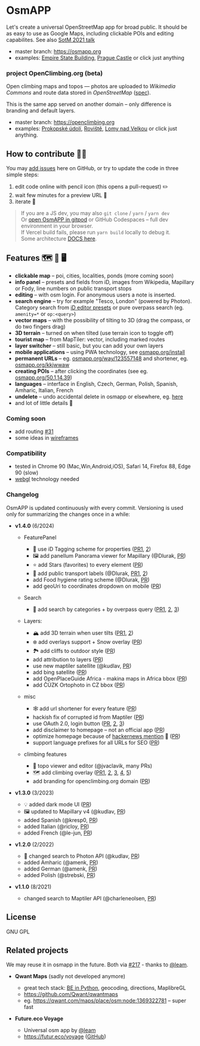 # OsmAPP

Let's create a universal OpenStreetMap app for broad public. It should be as easy to use as Google Maps, including clickable POIs and editing capabilites. See also [SotM 2021 talk](https://github.com/zbycz/osmapp-talk)

- master branch: https://osmapp.org
- examples: [Empire State Building](https://osmapp.org/way/34633854#17.00/40.7483/-73.9864), [Prague Castle](https://osmapp.org/relation/3312247#17.00/50.0900/14.4000) or click just anything

### project OpenClimbing.org (beta)

Open climbing maps and topos — photos are uploaded to _Wikimedia Commons_ and route data stored in _OpenStreetMap_ ([spec](https://wiki.openstreetmap.org/wiki/Key:wikimedia_commons:path)).

This is the same app served on another domain – only difference is branding and default layers.

- master branch: https://openclimbing.org
- examples: [Prokopské údolí](https://openclimbing.org/relation/17262674),
  [Roviště](https://openclimbing.org/relation/17130100),
  [Lomy nad Velkou](https://openclimbing.org/relation/17089246) or click just anything.

## How to contribute 🐱‍💻

You may [add issues](https://github.com/zbycz/osmapp/issues) here on GitHub, or try to update the code in three simple steps:

1. edit code online with pencil icon (this opens a pull-request) ✏️
2. wait few minutes for a preview URL 💬
3. iterate 🔁

> If you are a JS dev, you may also `git clone` / `yarn` / `yarn dev` \
> Or [open OsmAPP in gitpod](https://gitpod.io/#https://github.com/zbycz/osmapp) or GitHub Codespaces – full dev environment in your browser. \
> If Vercel build fails, please run `yarn build` locally to debug it. \
> Some architecture [DOCS here](./DOCS.md).

## Features 🗺 📱 🖥

- **clickable map** – poi, cities, localities, ponds (more coming soon)
- **info panel** – presets and fields from iD, images from Wikipedia, Mapillary or Fody, line numbers on public transport stops
- **editing** – with osm login. For anonymous users a note is inserted.
- **search engine** – try for example "Tesco, London" (powered by Photon).
  Category search from [iD editor presets](https://github.com/openstreetmap/id-tagging-schema)
  or pure overpass search (eg. `amenity=*` or `op:<query>`)
- **vector maps** – with the possibility of tilting to 3D (drag the compass, or do two fingers drag)
- **3D terrain** – turned on when tilted (use terrain icon to toggle off)
- **tourist map** – from MapTiler: vector, including marked routes
- **layer switcher** – still basic, but you can add your own layers
- **mobile applications** – using PWA technology, see [osmapp.org/install](https://osmapp.org/install)
- **permanent URLs** – eg. [osmapp.org/way/123557148](https://osmapp.org/way/123557148) and shortener, eg. [osmapp.org/kkjwwaw](https://osmapp.org/kkjwwaw)
- **creating POIs** – after clicking the coordinates (see eg. [osmapp.org/50.1,14.39](https://osmapp.org/50.1,14.39))
- **languages** – interface in English, Czech, German, Polish, Spanish, Amharic, Italian, French
- **undelete** – undo accidental delete in osmapp or elsewhere, eg. [here](https://osmapp.org/node/1219767385)
- and lot of little details 🙂

### Coming soon

- add routing [#31](https://github.com/zbycz/osmapp/issues/31)
- some ideas in [wireframes](https://drive.google.com/drive/folders/0B7awz2fKhg6yQ0JqTjhJRFV5aEE?resourcekey=0-NwX0M0KC3u85IGGyFonJAA&usp=sharing)

### Compatibility

- tested in Chrome 90 (Mac,Win,Android,iOS), Safari 14, Firefox 88, Edge 90 (slow)
- [webgl](https://caniuse.com/webgl) technology needed

### Changelog

OsmAPP is updated continuously with every commit. Versioning is used only for summarizing the changes once in a while:

- **v1.4.0** (6/2024)

  - FeaturePanel

    - 🎉 use iD Tagging scheme for properties ([PR1](https://github.com/zbycz/osmapp/pull/131), [2](https://github.com/zbycz/osmapp/pull/197))
    - 🖼 add panellum Panorama viewer for Mapillary (@Dlurak, [PR](https://github.com/zbycz/osmapp/pull/234))
    - ⭐️ add Stars (favorites) to every element ([PR](https://github.com/zbycz/osmapp/pull/229))
    - 🚌 add public transport labels (@Dlurak, [PR1](https://github.com/zbycz/osmapp/pull/175), [2](https://github.com/zbycz/osmapp/pull/187))
    - add Food hygiene rating scheme (@Dlurak, [PR](https://github.com/zbycz/osmapp/pull/179))
    - add geoUri to coordinates dropdown on mobile ([PR](https://github.com/zbycz/osmapp/pull/153))

  - Search

    - 🔎 add search by categories + by overpass query ([PR1](https://github.com/zbycz/osmapp/pull/186), [2](https://github.com/zbycz/osmapp/pull/192), [3](https://github.com/zbycz/osmapp/pull/213))

  - Layers:

    - 🏔️ add 3D terrain when user tilts ([PR1](https://github.com/zbycz/osmapp/pull/184), [2](https://github.com/zbycz/osmapp/pull/193))
    - ❄️ add overlays support + Snow overlay ([PR](https://github.com/zbycz/osmapp/pull/244))
    - 🏞️ add cliffs to outdoor style ([PR](https://github.com/zbycz/osmapp/pull/264))
    - add attribution to layers ([PR](https://github.com/zbycz/osmapp/pull/154))
    - use new maptiler satellite (@kudlav, [PR](https://github.com/zbycz/osmapp/pull/151))
    - add bing satellite ([PR](https://github.com/zbycz/osmapp/pull/155))
    - add OpenPlaceGuide Africa - makina maps in Africa bbox ([PR](https://github.com/zbycz/osmapp/pull/205))
    - add ČÚZK Ortophoto in CZ bbox ([PR](https://github.com/zbycz/osmapp/pull/245))

  - misc

    - 🕸️ add url shortener for every feature ([PR](https://github.com/zbycz/osmapp/pull/290))
    - hackish fix of corrupted id from Maptiler ([PR](https://github.com/zbycz/osmapp/pull/230))
    - use OAuth 2.0, login button ([PR](https://github.com/zbycz/osmapp/pull/235), [2](https://github.com/zbycz/osmapp/pull/316), [3](https://github.com/zbycz/osmapp/pull/355))
    - add disclaimer to homepage – not an official app ([PR](https://github.com/zbycz/osmapp/pull/233))
    - optimize homepage because of [hackernews mention](https://news.ycombinator.com/item?id=38795559) 🥰 ([PR](https://github.com/zbycz/osmapp/pull/219))
    - support language prefixes for all URLs for SEO ([PR](https://github.com/zbycz/osmapp/pull/141))

  - climbing features
    - 🧗 topo viewer and editor (@jvaclavik, many PRs)
    - 🗺️ add climbing overlay ([PR1](https://github.com/zbycz/osmapp/pull/295), [2](https://github.com/zbycz/osmapp/pull/294), [3](https://github.com/zbycz/osmapp/pull/293), [4](https://github.com/zbycz/osmapp/pull/292), [5](https://github.com/zbycz/osmapp/pull/344))
    - add branding for openclimbing.org domain ([PR](https://github.com/zbycz/osmapp/pull/263))

- **v1.3.0** (3/2023)

  - 💡 added dark mode UI ([PR](https://github.com/zbycz/osmapp/pull/137))
  - 🖼 updated to Mapillary v4 (@kudlav, [PR](https://github.com/zbycz/osmapp/pull/113))
  - added Spanish (@kresp0, [PR](https://github.com/zbycz/osmapp/pull/115))
  - added Italian (@ricloy, [PR](https://github.com/zbycz/osmapp/pull/108))
  - added French (@le-jun, [PR](https://github.com/zbycz/osmapp/pull/101))

- **v1.2.0** (2/2022)

  - 🔎 changed search to Photon API (@kudlav, [PR](https://github.com/zbycz/osmapp/pull/84))
  - added Amharic (@amenk, [PR](https://github.com/zbycz/osmapp/pull/89))
  - added German (@amenk, [PR](https://github.com/zbycz/osmapp/pull/88))
  - added Polish (@strebski, [PR](https://github.com/zbycz/osmapp/pull/77))

- **v1.1.0** (8/2021)
  - changed search to Maptiler API (@charleneolsen, [PR](https://github.com/zbycz/osmapp/pull/57))

## License

GNU GPL

## Related projects

We may reuse it in osmapp in the future. Both via [#217](https://github.com/zbycz/osmapp/issues/217) - thanks to [@leam](https://github.com/laem).

- **Qwant Maps** (sadly not developed anymore)

  - great tech stack: [BE in Python](https://github.com/Qwant/idunn), geocoding, directions, MaplibreGL
  - https://github.com/Qwant/qwantmaps
  - eg. https://qwant.com/maps/place/osm:node:1369322781 – super fast

- **Future.eco Voyage**
  - Universal osm app by [@leam](https://github.com/laem)
  - https://futur.eco/voyage ([GitHub](https://github.com/laem/futureco/tree/master/app/voyage))
